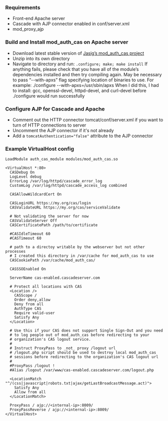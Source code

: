 ### Requirements

- Front-end Apache server
- Cascade with AJP connector enabled in conf/server.xml
- mod_proxy_ajp


### Build and Install mod_auth_cas on Apache server

- Download latest stable version of [Jasig’s mod_auth_cas project](https://github.com/Jasig/mod_auth_cas)
- Unzip into its own directory
- Navigate to directory and run: `.configure; make; make install`
  If anything fails, please check that you have all of the module’s dependencies installed and then try compiling again. May be necessary to pass “--with-apxs” flag specifying location of binaries to use. For example:
  ./configure --with-apxs=/usr/sbin/apxs
  When I did this, I had to install: gcc, openssl-devel, httpd-devel, and curl-devel before ./configure would run successfully
  
### Configure AJP for Cascade and Apache

- Comment out the HTTP connector tomcat/conf/server.xml if you want to turn of HTTP connections to server
- Uncomment the AJP connector if it's not already
- Add a `tomcatAuthentication="false"` attribute to the AJP connector

### Example VirtualHost config

    LoadModule auth_cas_module modules/mod_auth_cas.so

    <VirtualHost *:80>
      CASDebug On
      LogLevel debug
      ErrorLog /var/log/httpd/cascade_error_log
      CustomLog /var/log/httpd/cascade_access_log combined

      CASAllowWildcardCert On

      CASLoginURL https://my.org/cas/login
      CASValidateURL https://my.org/cas/serviceValidate

      # Not validating the server for now
      CASValidateServer Off
      CASCertificatePath /path/to/certificate

      #CASIdleTimeout 60
      #CASTimeout 60

      # path to a directoy writable by the webserver but not other processes
      # I created this directory in /var/cache for mod_auth_cas to use
      CASCookiePath /var/cache/mod_auth_cas/

      CASSSOEnabled On

      ServerName cas-enabled.cascadeserver.com
        
      # Protect all locations with CAS
      <Location />
        CASScope /
        Order deny,allow
        Deny from all
        AuthType CAS
        Require valid-user
        Satisfy Any
      </Location>
      
      # Use this if your CAS does not support Single Sign-Out and you need 
      # to log people out of mod_auth_cas before redirecting to your 
      # organization's CAS logout service.
      # 
      # Instruct ProxyPass to _not_ proxy /logout url
      # /logout.php script should be used to destroy local mod_auth_cas
      # sessions before redirecting to the organization's CAS logout url
      #
      #ProxyPass /logout !
      #Alias /logout /var/www/cas-enabled.cascadeserver.com/logout.php
      
      <LocationMatch "^/(css|javascript|robots.txt|ajax/getLastBroadcastMessage.act)">
        Satisfy Any
        Allow from all
      </LocationMatch>

      ProxyPass / ajp://<internal-ip>:8009/
      ProxyPassReverse / ajp://<internal-ip>:8009/
    </VirtualHost>
